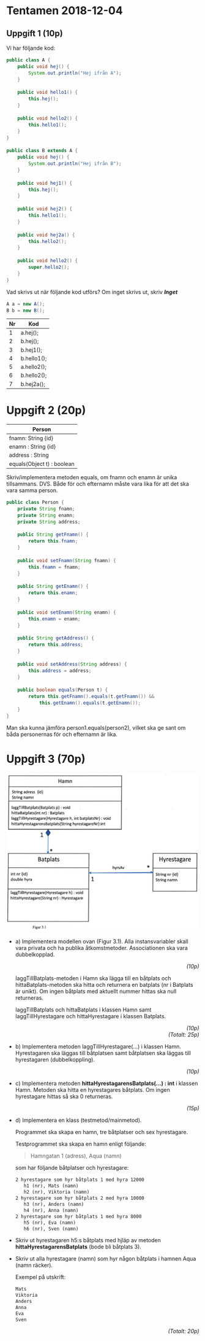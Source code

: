 # Tentamen 2018-12-04

## Uppgift 1 (10p)
Vi har följande kod:

```java
public class A {
    public void hej() {
        System.out.println("Hej ifrån A");
    }

    public void hello1() {
        this.hej(); 
    }

    public void hello2() {
        this.hello1(); 
    }
}

public class B extends A {
    public void hej() {
        System.out.println("Hej ifrån B");
    }

    public void hej1() {
        this.hej(); 
    }

    public void hej2() {
        this.hello1(); 
    }

    public void hej2a() {
        this.hello2(); 
    }

    public void hello2() {
        super.hello2(); 
    }
}
```

Vad skrivs ut när följande kod utförs?
Om inget skrivs ut, skriv ***Inget***

```java
A a = new A(); 
B b = new B(); 
```

| Nr | Kod          |
|----|--------------|
|  1 | a.hej();     | 
|  2 | b.hej();     |
|  3 | b.hej1();    |
|  4 | b.hello1();  |
|  5 | a.hello2();  |
|  6 | b.hello2();  |
|  7 | b.hej2a();   |

 
 # Uppgift 2 (20p)

| Person                     |
|----------------------------|
| fnamn: String {id}         |
| enamn : String {id}        |
| address : String           |
| equals(Object t) : boolean |

Skriv/implementera metoden equals, om fnamn och enamn är unika tillsammans. DVS. Både för och efternamn måste vara lika för att det ska vara samma person. 

```java
public class Person {
    private String fnamn; 
    private String enamn; 
    private String address; 

    public String getFnamn() {
        return this.fnamn;
    }

    public void setFnamn(String fnamn) {
        this.fnamn = fnamn;
    }

    public String getEnamn() {
        return this.enamn; 
    }

    public void setEnamn(String enamn) {
        this.enamn = enamn;
    }

    public String getAddress() {
        return this.address;
    }

    public void setAddress(String address) {
        this.address = address;
    }

    public boolean equals(Person t) {
        return this.getFnamn().equals(t.getFnamn()) &&
            this.getEnamn().equals(t.getEnamn());
    }
}
```

Man ska kunna jämföra person1.equals(person2), vilket ska ge sant om båda personernas för och efternamn är lika. 

# Uppgift 3 (70p)

![](images/2018-12-04&#32;-&#32;Figure&#32;3.1.png)

* a) Implementera modellen ovan (Figur 3.1). Alla instansvariabler skall vara privata och ha
publika åtkomstmetoder. Associationen ska vara dubbelkopplad. 

    <div style="text-align: right; font-style: italic">(10p)</div>

    laggTillBatplats-metoden i Hamn ska lägga till en båtplats och hittaBatplats-metoden ska hitta och returnera en batplats (nr i Batplats är unikt). Om ingen båtplats med aktuellt nummer hittas ska null returneras. 

    laggTillBatplats och hittaBatplats i klassen Hamn samt laggTillHyrestagare  och hittaHyrestagare i klassen Batplats.

    <div style="text-align: right; font-style: italic">(10p)</div>

    <div style="text-align: right; font-style: italic">(Totalt: 25p)</div>

* b) Implementera metoden laggTillHyrestagare(...) i klassen Hamn. Hyrestagaren ska läggas till båtplatsen samt båtplatsen ska läggas till hyrestagaren (dubbelkoppling). 

    <div style="text-align: right; font-style: italic">(10p)</div>

* c) Implementera metoden **hittaHyrestagarensBatplats(...) : int** i klassen Hamn. Metoden ska hitta en hyrestagares båtplats. Om ingen hyrestagare hittas så ska 0 returneras. 

    <div style="text-align: right; font-style: italic">(15p)</div>

* d) Implementera en klass (testmetod/mainmetod).

    Programmet ska skapa en hamn, tre båtplatser och sex hyrestagare.

    Testprogrammet ska skapa en hamn enligt följande: 

    > Hamngatan 1 (adress), Aqua (namn) 

    som har följande båtplatser och hyrestagare:

    ```
    2 hyrestagare som hyr båtplats 1 med hyra 12000
       h1 (nr), Mats (namn)
       h2 (nr), Viktoria (namn)
    2 hyrestagare som hyr båtplats 2 med hyra 10000
       h3 (nr), Anders (namn)
       h4 (nr), Anna (namn)
    2 hyrestagare som hyr båtplats 1 med hyra 8000
       h5 (nr), Eva (namn)
       h6 (nr), Sven (namn)
    ```

- Skriv ut hyrestagaren h5:s båtplats med hjläp av metoden **hittaHyrestagarensBatplats** (bode bli båtplats 3). 

- Skriv ut alla hyrestagare (namn) som hyr någon båtplats i hamnen Aqua (namn räcker).

    Exempel på utskrift:

    ```
    Mats
    Viktoria
    Anders
    Anna
    Eva
    Sven
    ```

 <div style="text-align: right; font-style: italic">(Totalt: 20p)</div>